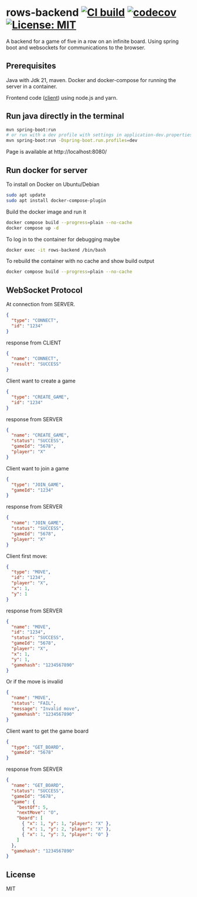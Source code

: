 # rows-backend [![CI build](https://github.com/mwthinker/rows-backend/actions/workflows/ci.yml/badge.svg)](https://github.com/mwthinker/rows-backend/actions/workflows/ci.yml) [![codecov](https://codecov.io/gh/mwthinker/rows-backend/graph/badge.svg?token=T6CE5XBPEQ)](https://codecov.io/gh/mwthinker/rows-backend) [![License: MIT](https://img.shields.io/badge/License-MIT-yellow.svg)](https://opensource.org/licenses/MIT)
A backend for a game of five in a row on an infinite board. Using spring boot and websockets for communications to the browser.

## Prerequisites
Java with Jdk 21, maven. Docker and docker-compose for running the server in a container.

Frontend code ([client](https://github.com/mwthinker/rows-backend/blob/master/client/README.md)) using node.js and yarn.

## Run java directly in the terminal
```bash
mvn spring-boot:run
# or run with a dev profile with settings in application-dev.properties
mvn spring-boot:run -Dspring-boot.run.profiles=dev
```

Page is available at http://localhost:8080/

## Run docker for server
To install on Docker on Ubuntu/Debian
```bash
sudo apt update
sudo apt install docker-compose-plugin
```

Build the docker image and run it
```bash
docker compose build --progress=plain --no-cache
docker compose up -d
```

To log in to the container for debugging maybe
```bash
docker exec -it rows-backend /bin/bash
```

To rebuild the container with no cache and show build output
```bash
docker compose build --progress=plain --no-cache
```

## WebSocket Protocol

At connection from SERVER.
```json
{
  "type": "CONNECT",
  "id": "1234"
}
```
response from CLIENT
```json
{
  "name": "CONNECT",
  "result": "SUCCESS"
}
```

Client want to create a game
```json
{
  "type": "CREATE_GAME",
  "id": "1234"
}
```
response from SERVER
```json
{
  "name": "CREATE_GAME",
  "status": "SUCCESS",
  "gameId": "5678",
  "player": "X"
}
```

Client want to join a game
```json
{
  "type": "JOIN_GAME",
  "gameId": "1234"
}
```
response from SERVER
```json
{
  "name": "JOIN_GAME",
  "status": "SUCCESS",
  "gameId": "5678",
  "player": "X"
}
```

Client first move:
```json
{
  "type": "MOVE",
  "id": "1234",
  "player": "X",
  "x": 1,
  "y": 1
}
```
response from SERVER
```json
{
  "name": "MOVE",
  "id": "1234",
  "status": "SUCCESS",
  "gameId": "5678",
  "player": "X",
  "x": 1,
  "y": 1,
  "gamehash": "1234567890"
}
``` 
Or if the move is invalid
```json
{
  "name": "MOVE",
  "status": "FAIL",
  "message": "Invalid move",
  "gamehash": "1234567890"
}
```

Client want to get the game board
```json
{
  "type": "GET_BOARD",
  "gameId": "5678"
}
```
response from SERVER
```json
{
  "name": "GET_BOARD",
  "status": "SUCCESS",
  "gameId": "5678",
  "game": {
    "bestOf": 5,
    "nextMove": "O",
    "board": [
      { "x": 1, "y": 1, "player": "X" },
      { "x": 1, "y": 2, "player": "X" },
      { "x": 1, "y": 3, "player": "O" }
    ]
  },
  "gamehash": "1234567890"
}
```





## License
MIT
